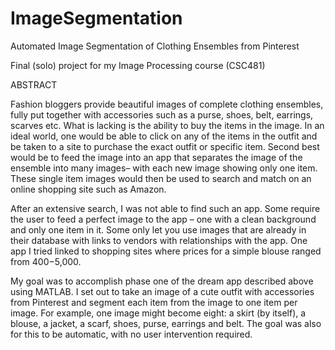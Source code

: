 # ImageSegmentation

Automated Image Segmentation of Clothing Ensembles from Pinterest

Final (solo) project for my Image Processing course (CSC481)

ABSTRACT

Fashion bloggers provide beautiful images of complete clothing ensembles, fully put together
with accessories such as a purse, shoes, belt, earrings, scarves etc. What is lacking is the ability
to buy the items in the image. In an ideal world, one would be able to click on any of the items
in the outfit and be taken to a site to purchase the exact outfit or specific item. Second best
would be to feed the image into an app that separates the image of the ensemble into many
images– with each new image showing only one item. These single item images would then be
used to search and match on an online shopping site such as Amazon.

After an extensive search, I was not able to find such an app. Some require the user to feed a
perfect image to the app – one with a clean background and only one item in it. Some only let
you use images that are already in their database with links to vendors with relationships with
the app. One app I tried linked to shopping sites where prices for a simple blouse ranged from
$400-$5,000.

My goal was to accomplish phase one of the dream app described above using MATLAB. I set
out to take an image of a cute outfit with accessories from Pinterest and segment each item
from the image to one item per image. For example, one image might become eight: a skirt (by
itself), a blouse, a jacket, a scarf, shoes, purse, earrings and belt. The goal was also for this to be
automatic, with no user intervention required.

